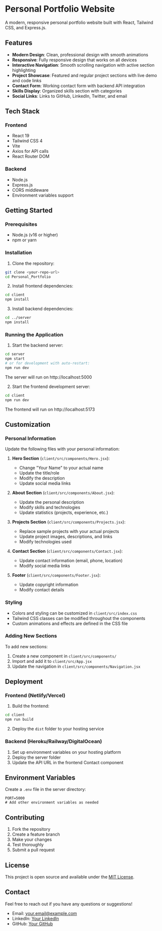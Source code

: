 # Personal Portfolio Website

A modern, responsive personal portfolio website built with React, Tailwind CSS, and Express.js.

## Features

- **Modern Design**: Clean, professional design with smooth animations
- **Responsive**: Fully responsive design that works on all devices
- **Interactive Navigation**: Smooth scrolling navigation with active section highlighting
- **Project Showcase**: Featured and regular project sections with live demo and code links
- **Contact Form**: Working contact form with backend API integration
- **Skills Display**: Organized skills section with categories
- **Social Links**: Links to GitHub, LinkedIn, Twitter, and email

## Tech Stack

### Frontend
- React 19
- Tailwind CSS 4
- Vite
- Axios for API calls
- React Router DOM

### Backend
- Node.js
- Express.js
- CORS middleware
- Environment variables support

## Getting Started

### Prerequisites
- Node.js (v16 or higher)
- npm or yarn

### Installation

1. Clone the repository:
```bash
git clone <your-repo-url>
cd Personal_Portfolio
```

2. Install frontend dependencies:
```bash
cd client
npm install
```

3. Install backend dependencies:
```bash
cd ../server
npm install
```

### Running the Application

1. Start the backend server:
```bash
cd server
npm start
# or for development with auto-restart:
npm run dev
```
The server will run on http://localhost:5000

2. Start the frontend development server:
```bash
cd client
npm run dev
```
The frontend will run on http://localhost:5173

## Customization

### Personal Information
Update the following files with your personal information:

1. **Hero Section** (`client/src/components/Hero.jsx`):
   - Change "Your Name" to your actual name
   - Update the title/role
   - Modify the description
   - Update social media links

2. **About Section** (`client/src/components/About.jsx`):
   - Update the personal description
   - Modify skills and technologies
   - Update statistics (projects, experience, etc.)

3. **Projects Section** (`client/src/components/Projects.jsx`):
   - Replace sample projects with your actual projects
   - Update project images, descriptions, and links
   - Modify technologies used

4. **Contact Section** (`client/src/components/Contact.jsx`):
   - Update contact information (email, phone, location)
   - Modify social media links

5. **Footer** (`client/src/components/Footer.jsx`):
   - Update copyright information
   - Modify contact details

### Styling
- Colors and styling can be customized in `client/src/index.css`
- Tailwind CSS classes can be modified throughout the components
- Custom animations and effects are defined in the CSS file

### Adding New Sections
To add new sections:
1. Create a new component in `client/src/components/`
2. Import and add it to `client/src/App.jsx`
3. Update the navigation in `client/src/components/Navigation.jsx`

## Deployment

### Frontend (Netlify/Vercel)
1. Build the frontend:
```bash
cd client
npm run build
```
2. Deploy the `dist` folder to your hosting service

### Backend (Heroku/Railway/DigitalOcean)
1. Set up environment variables on your hosting platform
2. Deploy the server folder
3. Update the API URL in the frontend Contact component

## Environment Variables

Create a `.env` file in the server directory:
```
PORT=5000
# Add other environment variables as needed
```

## Contributing

1. Fork the repository
2. Create a feature branch
3. Make your changes
4. Test thoroughly
5. Submit a pull request

## License

This project is open source and available under the [MIT License](LICENSE).

## Contact

Feel free to reach out if you have any questions or suggestions!

- Email: your.email@example.com
- LinkedIn: [Your LinkedIn](https://linkedin.com/in/yourprofile)
- GitHub: [Your GitHub](https://github.com/yourusername)
